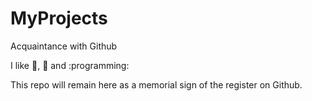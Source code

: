 # MyProjects
Acquaintance with Github

I like :tea:, :pizza: and :programming:

This repo will remain here as a memorial sign of the register on Github.
